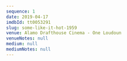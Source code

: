 ```yaml
---
sequence: 1
date: 2019-04-17
imdbId: tt0053291
slug: some-like-it-hot-1959
venue: Alamo Drafthouse Cinema - One Loudoun
venueNotes: null
medium: null
mediumNotes: null
---
```


